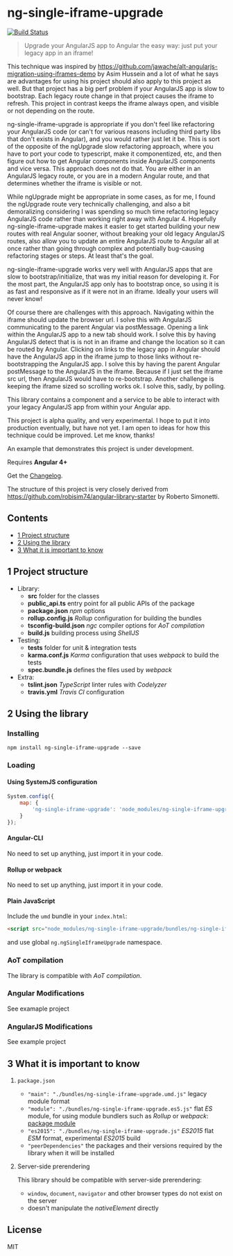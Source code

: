# ng-single-iframe-upgrade
[![Build Status](https://travis-ci.org/bkinsey808/ng-single-iframe-upgrade.svg?branch=master)](https://travis-ci.org/bkinsey808/ng-single-iframe-upgrade)
>Upgrade your AngularJS app to Angular the easy way: just put your legacy app in an iframe!

This technique was inspired by https://github.com/jawache/alt-angularjs-migration-using-iframes-demo by Asim Hussein and a lot of what he says are advantages for using his project should also apply to this project as well. But that project has a big perf problem if your AngularJS app is slow to bootstrap. Each legacy route change in that project causes the iframe to refresh. This project in contrast keeps the iframe always open, and visible or not depending on the route.

ng-single-iframe-upgrade is appropriate if you don't feel like refactoring your AngularJS code (or can't for various reasons including third party libs that don't exists in Angular), and you would rather just let it be. 
This is sort of the opposite of the ngUpgrade slow refactoring approach, where you have to port your code to typescript, make it componentized, etc, and then figure out how to get Angular components inside AngularJS components and vice versa. This approach does not do that. You are either in an AngularJS legacy route, or you are in a modern Angular route, and that determines whether the iframe is visible or not. 

While ngUpgrade might be appropriate in some cases, as for me, I found the ngUpgrade route very technically challenging, and also a bit demoralizing considering I was spending so much time refactoring legacy AngularJS code rather than working right away with Angular 4. Hopefully ng-single-iframe-upgrade makes it easier to get started building your new routes with real Angular sooner, without breaking your old legacy AngularJS routes, also allow you to update an entire AngularJS route to Angular all at once rather than going through complex and potentially bug-causing refactoring stages or steps. At least that's the goal.

ng-single-iframe-upgrade works very well with AngularJS apps that are slow to bootstrap/initialize, that was my initial reason for developing it. For the most part, the AngularJS app only has to bootstrap once, so using it is as fast and responsive as if it were not in an iframe. Ideally your users will never know!

Of course there are challenges with this approach. Navigating within the iframe should update the browser url.
I solve this with AngularJS communicating to the parent Angular via postMessage. Opening a link within the AngularJS app to a new tab should work. I solve this by having AngularJS detect that is is not in an iframe and change the location so it can be routed by Angular. Clicking on links to the legacy app in Angular should have the AngularJS app in the iframe jump to those links without re-bootstrapping the AngularJS app. I solve this by having the parent Angular postMessage to the AngularJS in the iframe. Because if I just set the iframe src url, then AngularJS would have to re-bootstrap. Another challenge is keeping the iframe sized so scrolling works ok. I solve this, sadly, by polling. 

This library contains a component and a service to be able to interact with your legacy
AngularJS app from within your Angular app.

This project is alpha quality, and very experimental. I hope to put it into production eventually, but have not yet. I am open to ideas for how this technique could be improved. Let me know, thanks!

An example that demonstrates this project is under development.

Requires **Angular 4+** 

Get the [Changelog](https://github.com/bkinsey808/ng-single-iframe-upgrade/blob/master/CHANGELOG.md).

The structure of this project is very closely derived from https://github.com/robisim74/angular-library-starter by Roberto Simonetti.

## Contents
* [1 Project structure](#1)
* [2 Using the library](#7)
* [3 What it is important to know](#8)

## <a name="1"></a>1 Project structure
- Library:
    - **src** folder for the classes
    - **public_api.ts** entry point for all public APIs of the package
    - **package.json** _npm_ options
    - **rollup.config.js** _Rollup_ configuration for building the bundles
    - **tsconfig-build.json** _ngc_ compiler options for _AoT compilation_
    - **build.js** building process using _ShellJS_
- Testing:
    - **tests** folder for unit & integration tests
    - **karma.conf.js** _Karma_ configuration that uses _webpack_ to build the tests
    - **spec.bundle.js** defines the files used by _webpack_
- Extra:
    - **tslint.json** _TypeScript_ linter rules with _Codelyzer_
    - **travis.yml** _Travis CI_ configuration

## <a name="2"></a>2 Using the library
### Installing
```Shell
npm install ng-single-iframe-upgrade --save 
```
### Loading
#### Using SystemJS configuration
```JavaScript
System.config({
    map: {
        'ng-single-iframe-upgrade': 'node_modules/ng-single-iframe-upgrade/bundles/ng-single-iframe-upgrade.umd.js'
    }
});
```
#### Angular-CLI
No need to set up anything, just import it in your code.
#### Rollup or webpack
No need to set up anything, just import it in your code.
#### Plain JavaScript
Include the `umd` bundle in your `index.html`:
```Html
<script src="node_modules/ng-single-iframe-upgrade/bundles/ng-single-iframe-upgrade.umd.js"></script>
```
and use global `ng.ngSingleIframeUpgrade` namespace.

### AoT compilation
The library is compatible with _AoT compilation_.

### Angular Modifications
See examaple project

### AngularJS Modifications
See example project

## <a name="3"></a>3 What it is important to know
1. `package.json`

    * `"main": "./bundles/ng-single-iframe-upgrade.umd.js"` legacy module format 
    * `"module": "./bundles/ng-single-iframe-upgrade.es5.js"` flat _ES_ module, for using module bundlers such as _Rollup_ or _webpack_: 
    [package module](https://github.com/rollup/rollup/wiki/pkg.module)
    * `"es2015": "./bundles/ng-single-iframe-upgrade.js"` _ES2015_ flat _ESM_ format, experimental _ES2015_ build
    * `"peerDependencies"` the packages and their versions required by the library when it will be installed

2. Server-side prerendering

    This library should be compatible with server-side prerendering:
    * `window`, `document`, `navigator` and other browser types do not exist on the server
    * doesn't manipulate the _nativeElement_ directly

## License
MIT
